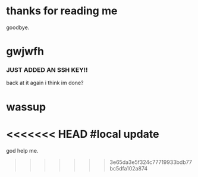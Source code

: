 # thanks for reading me 


goodbye. 
# gwjwfh

### JUST ADDED AN SSH KEY!!
back at it again
i think im done?
# wassup
<<<<<<< HEAD
#local update
=======

god help me.
>>>>>>> 3e65da3e5f324c77719933bdb77bc5dfa102a874

